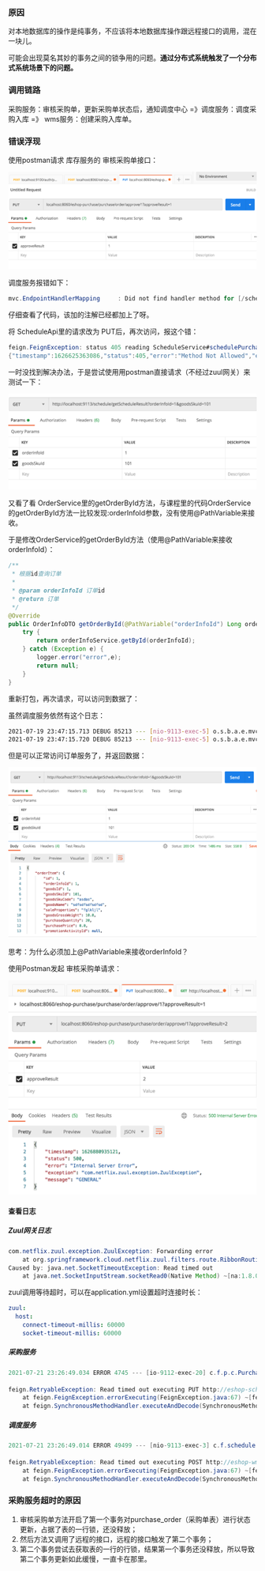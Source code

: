 ### 原因

对本地数据库的操作是纯事务，不应该将本地数据库操作跟远程接口的调用，混在一块儿。

可能会出现莫名其妙的事务之间的锁争用的问题。**通过分布式系统触发了一个分布式系统场景下的问题。**

### 调用链路

采购服务：审核采购单，更新采购单状态后，通知调度中心  =》调度服务：调度采购入库 =》 wms服务：创建采购入库单。

### 错误浮现

使用postman请求 库存服务的 审核采购单接口：

<img src="添加大量日志来定位wms服务调用采购服务超时的问题.assets/image-20210718162428739.png" alt="image-20210718162428739" style="zoom:50%;" />

调度服务报错如下：

```java
mvc.EndpointHandlerMapping     : Did not find handler method for [/schedule/schedulePurchaseInput]
```

仔细查看了代码，该加的注解已经都加上了呀。

将 ScheduleApi里的请求改为 PUT后，再次访问，报这个错：

```java
feign.FeignException: status 405 reading ScheduleService#schedulePurchaseInput(PurchaseOrderDTO); content:
{"timestamp":1626625363086,"status":405,"error":"Method Not Allowed","exception":"org.springframework.web.HttpRequestMethodNotSupportedException","message":"Request method 'POST' not supported","path":"/schedule/schedulePurchaseInput"}
```

一时没找到解决办法，于是尝试使用用postman直接请求（不经过zuul网关）来测试一下：

<img src="添加大量日志来定位wms服务调用采购服务超时的问题.assets/image-20210719234505040.png" alt="image-20210719234505040" style="zoom:50%;" />

又看了看 OrderService里的getOrderById方法，与课程里的代码OrderService的getOrderById方法一比较发现:orderInfoId参数，没有使用@PathVariable来接收。

于是修改OrderService的getOrderById方法（使用@PathVariable来接收orderInfoId）：

```java
/**
 * 根据id查询订单
 *
 * @param orderInfoId 订单id
 * @return 订单
 */
@Override
public OrderInfoDTO getOrderById(@PathVariable("orderInfoId") Long orderInfoId) {
    try {
        return orderInfoService.getById(orderInfoId);
    } catch (Exception e) {
        logger.error("error",e);
        return null;
    }
}
```

重新打包，再次请求，可以访问到数据了：

虽然调度服务依然有这个日志：

```bash
2021-07-19 23:47:15.713 DEBUG 85213 --- [nio-9113-exec-5] o.s.b.a.e.mvc.EndpointHandlerMapping     : Looking up handler method for path /schedule/getScheduleResult
2021-07-19 23:47:15.720 DEBUG 85213 --- [nio-9113-exec-5] o.s.b.a.e.mvc.EndpointHandlerMapping     : Did not find handler method for [/schedule/getScheduleResult]
```

但是可以正常访问订单服务了，并返回数据：

<img src="添加大量日志来定位wms服务调用采购服务超时的问题.assets/image-20210719234651859.png" alt="image-20210719234651859" style="zoom:50%;" />

思考：为什么必须加上@PathVariable来接收orderInfoId？

使用Postman发起 审核采购单请求：

<img src="添加大量日志来定位wms服务调用采购服务超时的问题.assets/image-20210721232351135.png" alt="image-20210721232351135" style="zoom:50%;" />

#### 查看日志

##### Zuul网关日志

```java
com.netflix.zuul.exception.ZuulException: Forwarding error
	at org.springframework.cloud.netflix.zuul.filters.route.RibbonRoutingFilter.handleException
Caused by: java.net.SocketTimeoutException: Read timed out
	at java.net.SocketInputStream.socketRead0(Native Method) ~[na:1.8.0_251]
```

zuul调用等待超时，可以在application.yml设置超时连接时长：

```yml
zuul:
  host:
    connect-timeout-millis: 60000
    socket-timeout-millis: 60000

```



##### 采购服务

```java
2021-07-21 23:26:49.034 ERROR 4745 --- [io-9112-exec-20] c.f.p.c.PurchaseOrderController          : error

feign.RetryableException: Read timed out executing PUT http://eshop-schedule/schedule/schedulePurchaseInput
	at feign.FeignException.errorExecuting(FeignException.java:67) ~[feign-core-9.5.0.jar:na]
	at feign.SynchronousMethodHandler.executeAndDecode(SynchronousMethodHandler.java:104) ~[feign-core-9.5.0.jar:na]
```

##### 调度服务

```java
2021-07-21 23:26:49.014 ERROR 49499 --- [nio-9113-exec-3] c.f.schedule.api.ScheduleService         : error

feign.RetryableException: Read timed out executing POST http://eshop-wms/wms/createPurchaseInputOrder
	at feign.FeignException.errorExecuting(FeignException.java:67) ~[feign-core-9.5.0.jar:na]
	at feign.SynchronousMethodHandler.executeAndDecode(SynchronousMethodHandler.java:104) ~[feign-core-9.5.0.jar:na]
```





### 采购服务超时的原因

1. 审核采购单方法开启了第一个事务对purchase_order（采购单表）进行状态更新，占据了表的一行锁，还没释放；
2. 然后方法又调用了远程的接口，远程的接口触发了第二个事务；
3. 第二个事务尝试去获取表的一行的行锁，结果第一个事务还没释放，所以导致第二个事务更新如此缓慢，一直卡在那里。